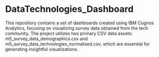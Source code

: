 # DataTechnologies_Dashboard
This repository contains a set of dashboards created using IBM Cognos Analytics, focusing on visualizing survey data obtained from the tech community. The project utilizes two primary CSV data assets: m5_survey_data_demographics.csv and m5_survey_data_technologies_normalised.csv, which are essential for generating insightful visualizations.
